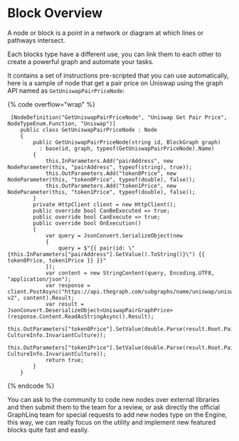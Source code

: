 # Block Overview

A node or block is a point in a network or diagram at which lines or pathways intersect.

Each blocks type have a different use, you can link them to each other to create a powerful graph and automate your tasks.

It contains a set of instructions pre-scripted that you can use automatically, here is a sample of node that get a pair price on Uniswap using the graph API named as `GetUniswapPairPriceNode`:

{% code overflow="wrap" %}
```
 [NodeDefinition("GetUniswapPairPriceNode", "Uniswap Get Pair Price", NodeTypeEnum.Function, "Uniswap")]
    public class GetUniswapPairPriceNode : Node
    {
        public GetUniswapPairPriceNode(string id, BlockGraph graph)
          : base(id, graph, typeof(GetUniswapPairPriceNode).Name)
        {
            this.InParameters.Add("pairAddress", new NodeParameter(this, "pairAddress", typeof(string), true));
            this.OutParameters.Add("token0Price", new NodeParameter(this, "token0Price", typeof(double), false));
            this.OutParameters.Add("token1Price", new NodeParameter(this, "token1Price", typeof(double), false));
        }
        private HttpClient client = new HttpClient();
        public override bool CanBeExecuted => true;
        public override bool CanExecute => true;
        public override bool OnExecution()
        {
            var query = JsonConvert.SerializeObject(new
            {
                query = $"{{ pair(id: \"{this.InParameters["pairAddress"].GetValue().ToString()}\") {{ token0Price, token1Price }} }}"
            });
            var content = new StringContent(query, Encoding.UTF8, "application/json");
            var response = client.PostAsync("https://api.thegraph.com/subgraphs/name/uniswap/uniswap-v2", content).Result;
            var result = JsonConvert.DeserializeObject<UniswapPairGraphPrice>(response.Content.ReadAsStringAsync().Result);
            this.OutParameters["token0Price"].SetValue(double.Parse(result.Root.Pair.Token0Price, CultureInfo.InvariantCulture));
            this.OutParameters["token1Price"].SetValue(double.Parse(result.Root.Pair.Token1Price, CultureInfo.InvariantCulture));
            return true;
        }
    }
```
{% endcode %}

You can ask to the community to code new nodes over external libraries and then submit them to the team for a review, or ask directly the official GraphLinq team for special requests to add new nodes type on the Engine, this way, we can really focus on the utility and implement new featured blocks quite fast and easily.
